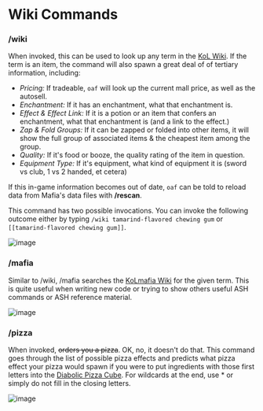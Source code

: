 # Wiki Commands

### /wiki

When invoked, this can be used to look up any term in the [KoL Wiki](https://kol.coldfront.net/thekolwiki/index.php/Main_Page). If the term is an item, the command will also spawn a great deal of of tertiary information, including:

- _Pricing:_ If tradeable, `oaf` will look up the current mall price, as well as the autosell.
- _Enchantment:_ If it has an enchantment, what that enchantment is.
- _Effect & Effect Link:_ If it is a potion or an item that confers an enchantment, what that enchantment is (and a link to the effect.)
- _Zap & Fold Groups:_ If it can be zapped or folded into other items, it will show the full group of associated items & the cheapest item among the group.
- _Quality:_ If it's food or booze, the quality rating of the item in question.
- _Equipment Type:_ If it's equipment, what kind of equipment it is (sword vs club, 1 vs 2 handed, et cetera)

If this in-game information becomes out of date, `oaf` can be told to reload data from Mafia's data files with **/rescan**.

This command has two possible invocations. You can invoke the following outcome either by typing `/wiki tamarind-flavored chewing gum` or `[[tamarind-flavored chewing gum]]`.

![image](https://user-images.githubusercontent.com/8014761/172411077-4fe06955-25d3-47b7-ba42-18f6e5e79601.png)

### /mafia

Similar to /wiki, /mafia searches the [KoLmafia Wiki](https://wiki.kolmafia.us/index.php) for the given term. This is quite useful when writing new code or trying to show others useful ASH commands or ASH reference material.

![image](https://user-images.githubusercontent.com/8014761/172417662-236b2ea3-6da0-488f-a76a-30c5cdf81848.png)

### /pizza

When invoked, ~~orders you a pizza~~. OK, no, it doesn't do that. This command goes through the list of possible pizza effects and predicts what pizza effect your pizza would spawn if you were to put ingredients with those first letters into the [Diabolic Pizza Cube](https://kol.coldfront.net/thekolwiki/index.php/Diabolic_pizza_cube). For wildcards at the end, use \* or simply do not fill in the closing letters.

![image](https://user-images.githubusercontent.com/8014761/172419808-e98fe63d-5a6e-40c3-a303-2b4da1804de9.png)
